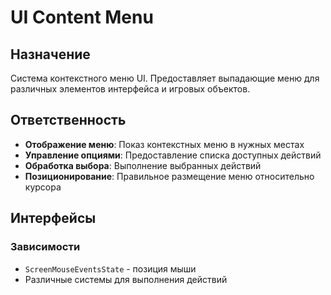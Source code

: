# UI Content Menu

## Назначение
Система контекстного меню UI. Предоставляет выпадающие меню для различных элементов интерфейса и игровых объектов.

## Ответственность
- **Отображение меню**: Показ контекстных меню в нужных местах
- **Управление опциями**: Предоставление списка доступных действий
- **Обработка выбора**: Выполнение выбранных действий
- **Позиционирование**: Правильное размещение меню относительно курсора

## Интерфейсы

### Зависимости
- `ScreenMouseEventsState` - позиция мыши
- Различные системы для выполнения действий 